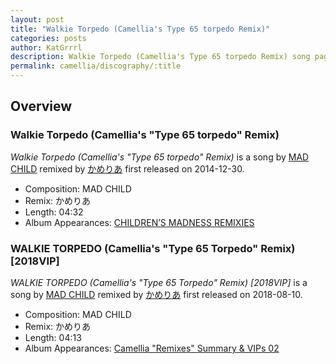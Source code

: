 ```yaml
---
layout: post
title: "Walkie Torpedo (Camellia's Type 65 torpedo Remix)"
categories: posts
author: KatGrrrl
description: Walkie Torpedo (Camellia's Type 65 torpedo Remix) song page
permalink: camellia/discography/:title
---
```


## Overview

### Walkie Torpedo (Camellia's "Type 65 torpedo" Remix)

*Walkie Torpedo (Camellia's "Type 65 torpedo" Remix)* is a song by [MAD CHILD](#) remixed by [かめりあ](<{% link postsWiki/_posts/2023-12-10-camellia.md %}>) first released on 2014-12-30.

* Composition: MAD CHILD
* Remix: かめりあ
* Length: 04:32
* Album Appearances: [CHILDREN’S MADNESS REMIXIES](https://web.archive.org/web/20141229220552/http://www.r135.net/mstf003)

### WALKIE TORPEDO (Camellia's "Type 65 Torpedo" Remix) \[2018VIP\]

*WALKIE TORPEDO (Camellia's "Type 65 Torpedo" Remix) \[2018VIP\]* is a song by [MAD CHILD](#) remixed by [かめりあ](<{% link postsWiki/_posts/2023-12-10-camellia.md %}>) first released on 2018-08-10.

* Composition: MAD CHILD
* Remix: かめりあ
* Length: 04:13
* Album Appearances: [Camellia "Remixes" Summary & VIPs 02](<{% link postsInclude/_posts/camellia/albums/Camellia-Remixes-Summary-VIPs-02/2023-12-20-Camellia-Remixes-Summary-VIPs-02.md %}>)
